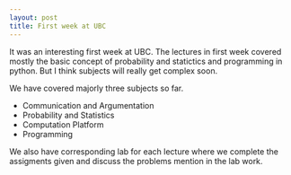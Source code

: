 ```yaml
---
layout: post
title: First week at UBC
---
```


It was an interesting first week at UBC. The lectures in first week covered mostly the basic concept of probability and statictics and programming in python. But I think subjects will really get complex soon.

We have covered majorly three subjects so far.

* Communication and Argumentation
* Probability and Statistics
* Computation Platform
* Programming

We also have corresponding lab for each lecture where we complete the assigments given and discuss the problems mention in the lab work.







